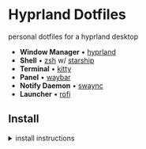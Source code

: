 # Hyprland Dotfiles
personal dotfiles for a hyprland desktop

- **Window Manager** • [hyprland](https://github.com/hyprwm/Hyprland)
- **Shell** • [zsh](https://www.zsh.org) w/ [starship](https://github.com/starship/starship) 
- **Terminal** • [kitty](https://github.com/kovidgoyal/kitty)
- **Panel** • [waybar](https://aur.archlinux.org/packages/waybar-hyprland-git)
- **Notify Daemon** • [swaync](https://github.com/ErikReider/SwayNotificationCenter)
- **Launcher** • [rofi](https://github.com/davatorium/rofi)

## Install
<details>
<summary>install instructions</summary>

- endeavoros was used as the base with no DE selected
- install packages using [install.sh](./install.sh)
```
./install.sh
```

## Misc

### External Monitor Backlight Control
> see [backlight](https://wiki.archlinux.org/title/Backlight#External_monitors)

1. install `ddcutil`
2. add user to `i2c` group (*only if ddcutil <= 1.3*)
3. add `i2c-dev` kernel module (*only if `/dev/i2c-*` are not loaded*)


### Git Config
1. add `username` & `email` to `git/config`
    ```
    [user]
        email = <email>
        name = <username>
    ```

## some issues & their solutions
### can't detect `.local` domain resolution (*avahi*)

1. `systemctl enable --now avahi-daemon.service`
2. change contents of `/etc/nsswitch.conf` *use sudoedit*

```
hosts: mymachines mdns_minimal [NOTFOUND=return] resolve [!UNAVAIL=return] files myhostname dns
```
3. (firewalld) `firewall-cmd --permanent --add-port=5353/udp`

### VM stuck in boot
1. *possible solution* set kernel parameter `ibt=off`

</details>